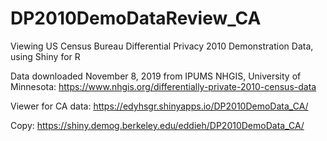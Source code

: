 # DP2010DemoDataReview_CA
Viewing US Census Bureau Differential Privacy 2010 Demonstration Data, using Shiny for R

Data downloaded November 8, 2019 from IPUMS NHGIS, University of Minnesota: https://www.nhgis.org/differentially-private-2010-census-data 

Viewer for CA data: https://edyhsgr.shinyapps.io/DP2010DemoData_CA/ 

Copy: https://shiny.demog.berkeley.edu/eddieh/DP2010DemoData_CA/ 
